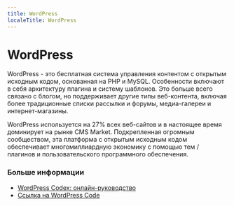 ```yaml
---
title: WordPress
localeTitle: WordPress
---
```

# WordPress

WordPress - это бесплатная система управления контентом с открытым исходным кодом, основанная на PHP и MySQL. Особенности включают в себя архитектуру плагина и систему шаблонов. Это больше всего связано с блогом, но поддерживает другие типы веб-контента, включая более традиционные списки рассылки и форумы, медиа-галереи и интернет-магазины.

WordPress используется на 27% всех веб-сайтов и в настоящее время доминирует на рынке CMS Market. Подкрепленная огромным сообществом, эта платформа с открытым исходным кодом обеспечивает многомиллиардную экономику с помощью тем / плагинов и пользовательского программного обеспечения.

### Больше информации

*   [WordPress Codex: онлайн-руководство](https://codex.wordpress.org/)
*   [Ссылка на WordPress Code](https://developer.wordpress.org/reference/)
